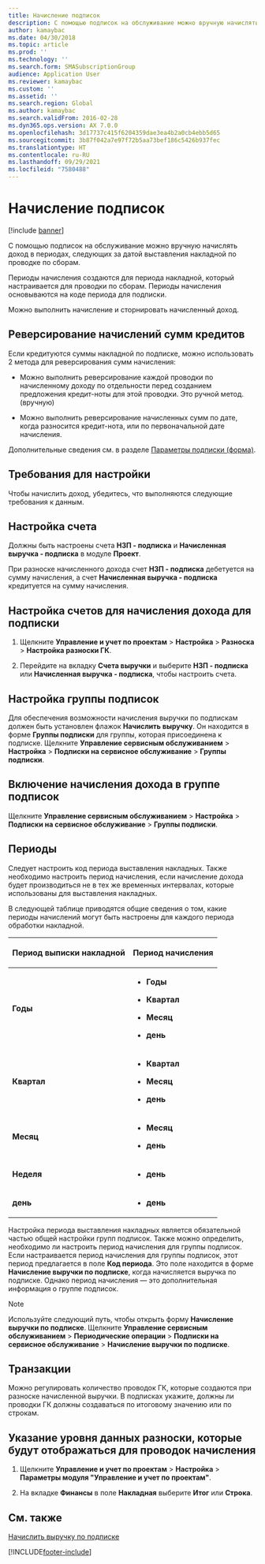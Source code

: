 ```yaml
---
title: Начисление подписок
description: С помощью подписок на обслуживание можно вручную начислять доход в периодах, следующих за датой выставления накладной по проводке по сборам.
author: kamaybac
ms.date: 04/30/2018
ms.topic: article
ms.prod: ''
ms.technology: ''
ms.search.form: SMASubscriptionGroup
audience: Application User
ms.reviewer: kamaybac
ms.custom: ''
ms.assetid: ''
ms.search.region: Global
ms.author: kamaybac
ms.search.validFrom: 2016-02-28
ms.dyn365.ops.version: AX 7.0.0
ms.openlocfilehash: 3d17737c415f6204359dae3ea4b2a0cb4ebb5d65
ms.sourcegitcommit: 3b87f042a7e97f72b5aa73bef186c5426b937fec
ms.translationtype: HT
ms.contentlocale: ru-RU
ms.lasthandoff: 09/29/2021
ms.locfileid: "7580488"
---
```

# <a name="accruing-subscriptions"></a>Начисление подписок 

[!include [banner](../includes/banner.md)]


С помощью подписок на обслуживание можно вручную начислять доход в периодах, следующих за датой выставления накладной по проводке по сборам.

Периоды начисления создаются для периода накладной, который настраивается для проводки по сборам. Периоды начисления основываются на коде периода для подписки.

Можно выполнить начисление и сторнировать начисленный доход.

## <a name="reverse-accruals-of-credit-amounts"></a>Реверсирование начислений сумм кредитов

Если кредитуются суммы накладной по подписке, можно использовать 2 метода для реверсирования сумм начисления:

  - Можно выполнить реверсирование каждой проводки по начисленному доходу по отдельности перед созданием предложения кредит-ноты для этой проводки. Это ручной метод. (вручную)

  - Можно выполнить реверсирование начисленных сумм по дате, когда разносится кредит-нота, или по первоначальной дате начисления.

Дополнительные сведения см. в разделе [Параметры подписки (форма)](/dynamicsax-2012//subscription-parameters-form).

## <a name="setup-requirements"></a>Требования для настройки

Чтобы начислить доход, убедитесь, что выполняются следующие требования к данным.

## <a name="account-setup"></a>Настройка счета

Должны быть настроены счета **НЗП - подписка** и **Начисленная выручка - подписка** в модуле **Проект**.

При разноске начисленного дохода счет **НЗП - подписка** дебетуется на сумму начисления, а счет **Начисленная выручка - подписка** кредитуется на сумму начисления.

## <a name="set-up-accounts-for-accrual-of-subscription-revenue"></a>Настройка счетов для начисления дохода для подписки

1.  Щелкните **Управление и учет по проектам** \> **Настройка** \> **Разноска** \> **Настройка разноски ГК**.

2.  Перейдите на вкладку **Счета выручки** и выберите **НЗП - подписка** или **Начисленная выручка - подписка**, чтобы настроить счета.

## <a name="subscription-group-setup"></a>Настройка группы подписок

Для обеспечения возможности начисления выручки по подпискам должен быть установлен флажок **Начислить выручку**. Он находится в форме **Группы подписки** для группы, которая присоединена к подписке. Щелкните **Управление сервисным обслуживанием** \> **Настройка** \> **Подписки на сервисное обслуживание** \> **Группы подписки**.

## <a name="enable-revenue-accrual-on-a-subscription-group"></a>Включение начисления дохода в группе подписок

Щелкните **Управление сервисным обслуживанием** \> **Настройка** \> **Подписки на сервисное обслуживание** \> **Группы подписки**.

## <a name="periods"></a>Периоды

Следует настроить код периода выставления накладных. Также необходимо настроить период начисления, если начисление дохода будет производиться не в тех же временных интервалах, которые использованы для выставления накладных.

В следующей таблице приводятся общие сведения о том, какие периоды начислений могут быть настроены для каждого периода обработки накладной.

<table>
<colgroup>
<col />
<col />
</colgroup>
<thead>
<tr class="header">
<th><p>Период выписки накладной</p></th>
<th><p>Период начисления</p></th>
</tr>
</thead>
<tbody>
<tr class="odd">
<td><p><strong>Годы</strong></p></td>
<td><ul>
<li><p><strong>Годы</strong></p></li>
<li><p><strong>Квартал</strong></p></li>
<li><p><strong>Месяц</strong></p></li>
<li><p><strong>день</strong></p></li>
</ul></td>
</tr>
<tr class="even">
<td><p><strong>Квартал</strong></p></td>
<td><ul>
<li><p><strong>Квартал</strong></p></li>
<li><p><strong>Месяц</strong></p></li>
<li><p><strong>день</strong></p></li>
</ul></td>
</tr>
<tr class="odd">
<td><p><strong>Месяц</strong></p></td>
<td><ul>
<li><p><strong>Месяц</strong></p></li>
<li><p><strong>день</strong></p></li>
</ul></td>
</tr>
<tr class="even">
<td><p><strong>Неделя</strong></p></td>
<td><ul>
<li><p><strong>день</strong></p></li>
</ul></td>
</tr>
<tr class="odd">
<td><p><strong>день</strong></p></td>
<td><ul>
<li><p><strong>день</strong></p></li>
</ul></td>
</tr>
</tbody>
</table>

Настройка периода выставления накладных является обязательной частью общей настройки групп подписок. Также можно определить, необходимо ли настроить период начисления для группы подписок. Если настраивается период начисления для группы подписок, этот период предлагается в поле **Код периода**. Это поле находится в форме **Начисление выручки по подписке**, когда начисляется выручка по подписке. Однако период начисления — это дополнительная информация о группе подписок.


> [!NOTE]
> <P>Используйте следующий путь, чтобы открыть форму <STRONG>Начисление выручки по подписке</STRONG>. Щелкните <STRONG>Управление сервисным обслуживанием</STRONG> &gt; <STRONG>Периодические операции</STRONG> &gt; <STRONG>Подписки на сервисное обслуживание</STRONG> &gt; <STRONG>Начисление выручки по подписке</STRONG>.</P>


## <a name="transactions"></a>Транзакции

Можно регулировать количество проводок ГК, которые создаются при разноске начисленной выручки. В подписках укажите, должны ли проводки ГК должны создаваться по итоговому значению или по строкам.

## <a name="specify-the-level-of-posting-details-to-display-for-accrued-transactions"></a>Указание уровня данных разноски, которые будут отображаться для проводок начисления

1.  Щелкните **Управление и учет по проектам** \> **Настройка** \> **Параметры модуля "Управление и учет по проектам"**.

2.  На вкладке **Финансы** в поле **Накладная** выберите **Итог** или **Строка**.


## <a name="see-also"></a>См. также

[Начислить выручку по подписке](accrue-subscription-revenue.md)

  




[!INCLUDE[footer-include](../../includes/footer-banner.md)]
